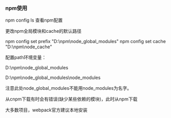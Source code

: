 ### npm使用

npm config ls      查看npm配置

更改npm全局模块和cache的默认路径

npm  config set prefix "D:\npm\node_global_modules"
npm  config set cache "D:\npm\node_cache"


配置path环境变量：

D:\npm\node_global_modules

D:\npm\node_global_modules\node_modules

注意此处node_global_modules不能用node_modules为名字。



从cnpm下载有时会有错误(缺少某些依赖的模块)，此时从npm下载



大多数项目，webpack官方建议本地安装

